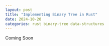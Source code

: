 ```yaml
---
layout: post
title: "Implementing Binary Tree in Rust"
date: 2024-10-20
categories: rust binary-tree data-structures
---
```


Coming Soon
